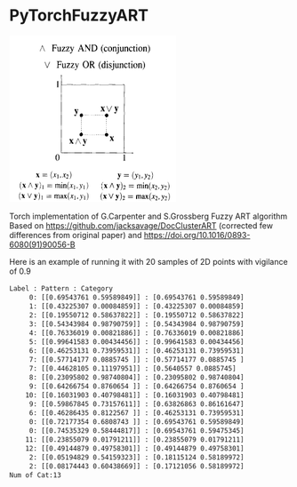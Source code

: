 # PyTorchFuzzyART

<img src="fuzzy_set.png" width="300" height="300">

Torch implementation of G.Carpenter and S.Grossberg Fuzzy ART algorithm 
Based on 
https://github.com/jacksavage/DocClusterART (corrected few differences from original paper)
and
https://doi.org/10.1016/0893-6080(91)90056-B


Here is an example of running it with 20 samples of 2D points with vigilance of 0.9 
```
Label : Pattern : Category
     0: [[0.69543761 0.59589849]] : [0.69543761 0.59589849]
     1: [[0.43225307 0.00084859]] : [0.43225307 0.00084859]
     2: [[0.19550712 0.58637822]] : [0.19550712 0.58637822]
     3: [[0.54343984 0.98790759]] : [0.54343984 0.98790759]
     4: [[0.76336019 0.00821886]] : [0.76336019 0.00821886]
     5: [[0.99641583 0.00434456]] : [0.99641583 0.00434456]
     6: [[0.46253131 0.73959531]] : [0.46253131 0.73959531]
     7: [[0.57714177 0.0885745 ]] : [0.57714177 0.0885745 ]
     7: [[0.44628105 0.11197951]] : [0.5640557 0.0885745]
     8: [[0.23095802 0.98740804]] : [0.23095802 0.98740804]
     9: [[0.64266754 0.8760654 ]] : [0.64266754 0.8760654 ]
    10: [[0.16031903 0.40798481]] : [0.16031903 0.40798481]
     9: [[0.59867845 0.73157611]] : [0.63826863 0.86161647]
     6: [[0.46286435 0.8122567 ]] : [0.46253131 0.73959531]
     0: [[0.72177354 0.6808743 ]] : [0.69543761 0.59589849]
     0: [[0.74535329 0.58444817]] : [0.69543761 0.59475345]
    11: [[0.23855079 0.01791211]] : [0.23855079 0.01791211]
    12: [[0.49144879 0.49758301]] : [0.49144879 0.49758301]
     2: [[0.05194829 0.54159323]] : [0.18115124 0.58189972]
     2: [[0.08174443 0.60438669]] : [0.17121056 0.58189972]
Num of Cat:13
```
